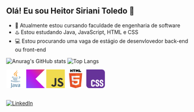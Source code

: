 ## Olá! Eu sou Heitor Siriani Toledo 👋

- 🔭 Atualmente estou cursando faculdade de engenharia de software
- ♨️ Estou estudando Java, JavaScript, HTML e CSS
- 💻 Estou procurando uma vaga de estágio de desenvlovedor back-end ou front-end

![Anurag's GitHub stats](https://github-readme-stats.vercel.app/api?username=heitorsirianitoledo&show_icons=true&theme=dark)
![Top Langs](https://github-readme-stats.vercel.app/api/top-langs/?username=heitorsirianitoledo&layout=compact&theme=dark)

<p float="left">
  <img src="https://raw.githubusercontent.com/github/explore/main/topics/java/java.png" alt="Logo Java" width="50" height="50" />
  <img src="https://raw.githubusercontent.com/github/explore/main/topics/kotlin/kotlin.png" alt="Logo Kotlin" width="50" height="50" />
  <img src="https://raw.githubusercontent.com/github/explore/main/topics/javascript/javascript.png" alt="Logo JavaScript" width="50" height="50" />
  <img src="https://raw.githubusercontent.com/github/explore/main/topics/html/html.png" alt="Logo HTML" width="50" height="50" />
  <img src="https://raw.githubusercontent.com/github/explore/main/topics/css/css.png" alt="Logo CSS" width="50" height="50" />
</p>

##


<p>
  <a href="https://www.linkedin.com/in/heitor-toledo-4549362b5/" target="_blank">
    <img src="https://cdn.worldvectorlogo.com/logos/linkedin-icon-2.svg" alt="LinkedIn" width="30" height="30" />
  </a>
</p>

  
            
          

